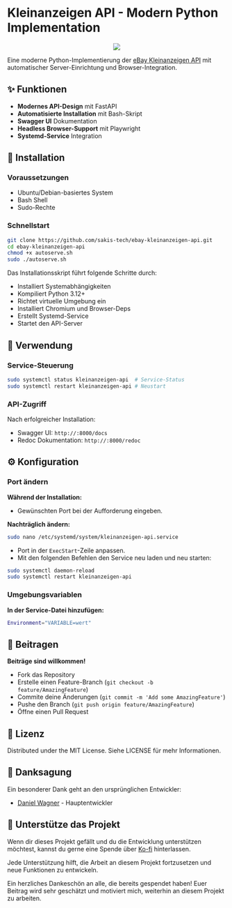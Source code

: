 
# Kleinanzeigen API - Modern Python Implementation

<div style="text-align:center">
  <img src="https://i.imgur.com/jFbdJ4h.jpeg" />
</div>

Eine moderne Python-Implementierung der [eBay Kleinanzeigen API](https://github.com/DanielWTE/ebay-kleinanzeigen-api) mit automatischer Server-Einrichtung und Browser-Integration.

## ✨ Funktionen

- **Modernes API-Design** mit FastAPI
- **Automatisierte Installation** mit Bash-Skript
- **Swagger UI** Dokumentation
- **Headless Browser-Support** mit Playwright
- **Systemd-Service** Integration

## 🚀 Installation

### Voraussetzungen

- Ubuntu/Debian-basiertes System
- Bash Shell
- Sudo-Rechte

### Schnellstart

```bash
git clone https://github.com/sakis-tech/ebay-kleinanzeigen-api.git
cd ebay-kleinanzeigen-api
chmod +x autoserve.sh
sudo ./autoserve.sh
```

Das Installationsskript führt folgende Schritte durch:

-   Installiert Systemabhängigkeiten
-   Kompiliert Python 3.12+
-   Richtet virtuelle Umgebung ein
-   Installiert Chromium und Browser-Deps
-   Erstellt Systemd-Service
-   Startet den API-Server

## 🔧 Verwendung

### Service-Steuerung

```bash
sudo systemctl status kleinanzeigen-api  # Service-Status
sudo systemctl restart kleinanzeigen-api # Neustart
```

### API-Zugriff

Nach erfolgreicher Installation:

-   Swagger UI: `http://:8000/docs`
-   Redoc Dokumentation: `http://:8000/redoc`

## ⚙️ Konfiguration

### Port ändern

**Während der Installation:**

-   Gewünschten Port bei der Aufforderung eingeben.

**Nachträglich ändern:**

```bash
sudo nano /etc/systemd/system/kleinanzeigen-api.service
```

-   Port in der `ExecStart`-Zeile anpassen.
-   Mit den folgenden Befehlen den Service neu laden und neu starten:

```bash
sudo systemctl daemon-reload
sudo systemctl restart kleinanzeigen-api
```

### Umgebungsvariablen

**In der Service-Datei hinzufügen:**

```bash
Environment="VARIABLE=wert"
```

## 🤝 Beitragen

**Beiträge sind willkommen!**

-   Fork das Repository
-   Erstelle einen Feature-Branch (`git checkout -b feature/AmazingFeature`)
-   Commite deine Änderungen (`git commit -m 'Add some AmazingFeature'`)
-   Pushe den Branch (`git push origin feature/AmazingFeature`)
-   Öffne einen Pull Request

## 📄 Lizenz

Distributed under the MIT License. Siehe LICENSE für mehr Informationen.

## 🙌 Danksagung

Ein besonderer Dank geht an den ursprünglichen Entwickler:

-   [Daniel Wagner](https://github.com/DanielWTE) - Hauptentwickler

## 💖 Unterstütze das Projekt

Wenn dir dieses Projekt gefällt und du die Entwicklung unterstützen möchtest, kannst du gerne eine Spende über [Ko-fi](https://ko-fi.com/sakistech) hinterlassen. 

Jede Unterstützung hilft, die Arbeit an diesem Projekt fortzusetzen und neue Funktionen zu entwickeln.

Ein herzliches Dankeschön an alle, die bereits gespendet haben! Euer Beitrag wird sehr geschätzt und motiviert mich, weiterhin an diesem Projekt zu arbeiten.
